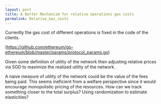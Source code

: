 ```yaml
---
layout: post
title: A Better Mechanism for relative operations gas costs 
permalink: Relative_Gas_costs
---
```



Currently the gas cost of different operations is fixed in the code of the clients.

(https://github.com/ethereum/go-ethereum/blob/master/params/protocol_params.go)

Given some definition of utility of the network then adjusting relative prices via SGD to maximize the realized utility of the network. 

A naive measure of utility of the network could be the value of the fees being paid.
This seems ineficient from a welfare perspective since it would encourage monopolistic pricing of the resources.
How can we track something closer to the total surplus? Using randomization to estimate elasticities?
